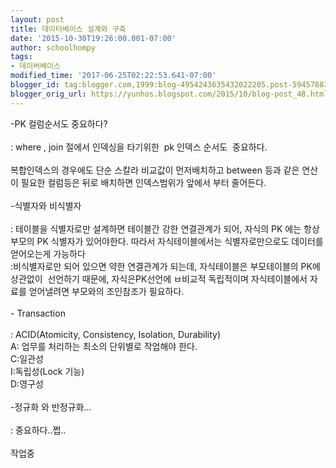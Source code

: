 ```yaml
---
layout: post
title: 데이터베이스 설계와 구축
date: '2015-10-30T19:26:00.001-07:00'
author: schoolhompy
tags:
- 데이버베이스
modified_time: '2017-06-25T02:22:53.641-07:00'
blogger_id: tag:blogger.com,1999:blog-4954243635432022205.post-5945788331784641121
blogger_orig_url: https://yunhos.blogspot.com/2015/10/blog-post_48.html
---
```


-PK 컬럼순서도 중요하다?<br/><br/>: where , join 절에서 인덱싱을 타기위한  pk 인덱스 순서도  중요하다.<br/><br/>복합인덱스의 경우에도 단순 스칼라 비교값이 먼저배치하고 between 등과 같은 연산이 필요한 컬럼등은 뒤로 배치하면 인덱스범위가 앞에서 부터 줄어든다.<br/><br/>-식별자와 비식별자<br/><br/>: 테이블을 식별자로만 설계하면 테이블간 강한 연결관계가 되어, 자식의 PK 에는 항상 부모의 PK 식별자가 있어야한다. 따라서 자식테이블에서는 식별자로만으로도 데이터를 얻어오는게 가능하다<br/>:비식별자로만 되어 있으면 약한 연결관계가 되는데, 자식테이블은 부모테이블의 PK에 상관없이  선언하기 때문에, 자식은PK선언에 ㅂ비교적 독립적이며 자식테이블에서 자료를 얻어낼려면 부모와의 조인참조가 필요하다.<br/><br/>- Transaction<br/><br/>: ACID(Atomicity, Consistency, Isolation, Durability)<br/>A: 업무를 처리하는 최소의 단위별로 작업해야 한다.<br/>C:일관성<br/>I:독립성(Lock 기능)<br/>D:영구성<br/><br/>-정규화 와 반정규화...<br/><br/>: 중요하다..쩝..<br/><br/>작업중